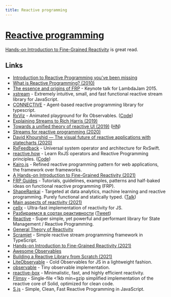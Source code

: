 ```yaml
---
title: Reactive programming
---
```


# [Reactive programming](https://en.wikipedia.org/wiki/Reactive_programming)

[Hands-on Introduction to Fine-Grained Reactivity](https://dev.to/ryansolid/a-hands-on-introduction-to-fine-grained-reactivity-3ndf) is great read.

## Links

- [Introduction to Reactive Programming you've been missing](https://gist.github.com/staltz/868e7e9bc2a7b8c1f754)
- [What is Reactive Programming? (2010)](http://paulstovell.com/blog/reactive-programming)
- [The essence and origins of FRP](https://github.com/conal/talk-2015-essence-and-origins-of-frp) - Keynote talk for LambdaJam 2015.
- [xstream](https://github.com/staltz/xstream) - Extremely intuitive, small, and fast functional reactive stream library for JavaScript.
- [CONNECTIVE](https://connective.dev/) - Agent-based reactive programming library for typescript.
- [RxViz](https://rxviz.com/) - Animated playground for Rx Observables. ([Code](https://github.com/moroshko/rxviz))
- [Explaining Streams to Rich Harris (2019)](https://johnlindquist.com/explaining-streams-to-rich-harris)
- [Towards a unified theory of reactive UI (2019)](https://raphlinus.github.io/ui/druid/2019/11/22/reactive-ui.html) ([HN](https://news.ycombinator.com/item?id=21607818))
- [Streams for reactive programming (2020)](https://surma.dev/things/streams-for-reactive-programming/)
- [David Khourshid — The visual future of reactive applications with statecharts (2020)](https://www.youtube.com/watch?v=o84Xw8qiTCw)
- [RxFeedback](https://github.com/NoTests/RxFeedback.swift) - Universal system operator and architecture for RxSwift.
- [reactive.how](https://reactive.how/) - Learn RxJS operators and Reactive Programming principles. ([Code](https://github.com/cedricss/reactive.how))
- [Kairo.js](https://github.com/3Shain/kairo) - Refined reactive programming pattern for web applications, the framework over frameworks.
- [A Hands-on Introduction to Fine-Grained Reactivity (2021)](https://dev.to/ryansolid/a-hands-on-introduction-to-fine-grained-reactivity-3ndf)
- [FRP Guides](https://github.com/HeinrichApfelmus/frp-guides) - Tutorials, guidelines, examples, patterns and half-baked ideas on functional reactive programming (FRP).
- [ShapeRankai](https://github.com/f5devcentral/shapeRank) - Targeted at data analytics, machine learning and reactive programming. Purely functional and statically typed. ([Talk](https://www.youtube.com/watch?v=vMO-CFlbYf8))
- [Main aspects of reactivity (2021)](https://dev.to/ninjin/main-aspects-of-reactivity-58co)
- [cellx](https://github.com/Riim/cellx) - Ultra-fast implementation of reactivity for JS.
- [Разбираемся в сортах реактивности](https://github.com/nin-jin/slides/blob/master/reactivity/readme.md) ([Tweet](https://twitter.com/andrey_sitnik/status/1460956157854752768))
- [Reactive](https://github.com/YousefED/reactive) - Super simple, yet powerful and performant library for State Management / Reactive Programming.
- [General Theory of Reactivity](https://github.com/kriskowal/gtor)
- [Scramjet](https://github.com/scramjetorg/framework-js) - Simple reactive stream programming framework in TypeScript.
- [Hands-on Introduction to Fine-Grained Reactivity (2021)](https://dev.to/ryansolid/a-hands-on-introduction-to-fine-grained-reactivity-3ndf)
- [Awesome Observables](https://github.com/sindresorhus/awesome-observables)
- [Building a Reactive Library from Scratch (2021)](https://dev.to/ryansolid/building-a-reactive-library-from-scratch-1i0p)
- [LiteObservable](https://github.com/lxsmnsyc/LiteObservable) - Cold Observables for JS in a lightweight fashion.
- [observable](https://github.com/ally-ui/observable) - Tiny observable implementation.
- [reactive-box](https://github.com/re-js/reactive-box) - Minimalistic, fast, and highly efficient reactivity.
- [Flimsy](https://github.com/fabiospampinato/flimsy) - Single-file <1kb min+gzip simplified implementation of the reactive core of Solid, optimized for clean code.
- [S.js](https://github.com/adamhaile/S) - Simple, Clean, Fast Reactive Programming in JavaScript.
